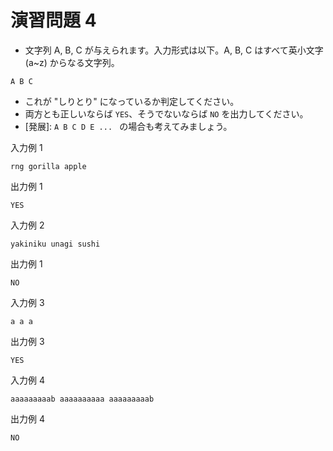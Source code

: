 # 演習問題 4
* 文字列 A, B, C が与えられます。入力形式は以下。A, B, C はすべて英小文字 (a~z) からなる文字列。
```
A B C
```
* これが "しりとり" になっているか判定してください。
* 両方とも正しいならば `YES`、そうでないならば `NO` を出力してください。
* [発展]: `A B C D E ... ` の場合も考えてみましょう。


入力例 1 
```
rng gorilla apple
```

出力例 1
```
YES
```

入力例 2 
```
yakiniku unagi sushi
```

出力例 1
```
NO
```

入力例 3 
```
a a a
```

出力例 3
```
YES
```

入力例 4
```
aaaaaaaaab aaaaaaaaaa aaaaaaaaab
```

出力例 4
```
NO
```





